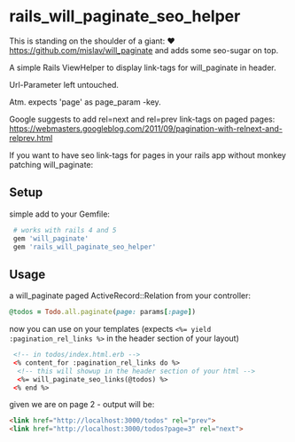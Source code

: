 # rails_will_paginate_seo_helper

This is standing on the shoulder of a giant: :heart: https://github.com/mislav/will_paginate
and adds some seo-sugar on top.

A simple Rails ViewHelper to display link-tags for will_paginate in header.


Url-Parameter left untouched.

Atm. expects 'page' as page_param -key.

Google suggests to add rel=next and rel=prev link-tags on paged pages: https://webmasters.googleblog.com/2011/09/pagination-with-relnext-and-relprev.html

If you want to have seo link-tags for pages in your rails app without monkey patching will_paginate:

## Setup
simple add to your Gemfile:

```ruby
 # works with rails 4 and 5
 gem 'will_paginate'
 gem 'rails_will_paginate_seo_helper'
```
## Usage

 a will_paginate paged ActiveRecord::Relation
 from your controller:

 ```ruby
 @todos = Todo.all.paginate(page: params[:page])
 ```
now you can use on your templates (expects ```<%= yield :pagination_rel_links %>``` in the header section of your layout)

```html
 <!-- in todos/index.html.erb -->
 <% content_for :pagination_rel_links do %>
  <!-- this will showup in the header section of your html -->
  <%= will_paginate_seo_links(@todos) %>
 <% end %>


```


given we are on page 2 - output will be:
```html
<link href="http://localhost:3000/todos" rel="prev">
<link href="http://localhost:3000/todos?page=3" rel="next">
```
